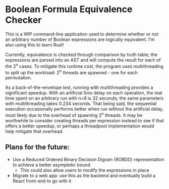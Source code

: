# Boolean Formula Equivalence Checker
This is a WIP command-line application used to determine whether or not an arbitrary number of Boolean expressions are logically equivalent. I'm also using this to learn Rust!

Currently, equivalence is checked through comparison by truth table; the expressions are parsed into an AST and will compute the result for each of the 2<sup>n</sup> cases. 
To mitigate this runtime cost, the program uses multithreading to split up the workload: 2<sup>n</sup> threads are spawned - one for each permutation. 

As a back-of-the-envelope test, running with multithreading provides a significant speedup. With an artificial 5ms delay on each operation, the real time spent on an arbitrary run with n=8 is 32 seconds; the same parameters with multithreading takes 0.234 seconds. That being said, the sequential execution occasionally performs better when run without the artificial delay, most likely due to the overhead of spawning 2<sup>n</sup> threads. It may be worthwhile to consider creating threads per expression instead to see if that offers a better speedup; or perhaps a threadpool implementation would help mitigate that overhead.

## Plans for the future:
- Use a Reduced Ordered Binary Decision Digram (ROBDD) representation to achieve a better asymptotic bound
    - This could also allow users to modify the expressions in place
- Migrate to a web app: use this as the backend and eventually build a React front-end to go with it